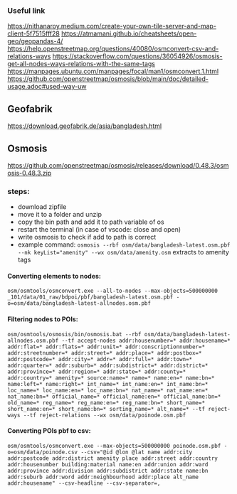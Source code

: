 ### Useful link
https://nithanaroy.medium.com/create-your-own-tile-server-and-map-client-5f7515fff28
https://atmamani.github.io/cheatsheets/open-geo/geopandas-4/
https://help.openstreetmap.org/questions/40080/osmconvert-csv-and-relations-ways
https://stackoverflow.com/questions/36054926/osmosis-get-all-nodes-ways-relations-with-the-same-tags
https://manpages.ubuntu.com/manpages/focal/man1/osmconvert.1.html
https://github.com/openstreetmap/osmosis/blob/main/doc/detailed-usage.adoc#used-way-uw

## Geofabrik
https://download.geofabrik.de/asia/bangladesh.html

## Osmosis
https://github.com/openstreetmap/osmosis/releases/download/0.48.3/osmosis-0.48.3.zip

### steps:
- download zipfile
- move it to a folder and unzip
- copy the bin path and add it to path variable of os
- restart the terminal (in case of vscode: close and open)
- write osmosis to check if add to path is correct
- example command: `osmosis --rbf osm/data/bangladesh-latest.osm.pbf --nk keyList="amenity" --wx osm/data/amenity.osm` extracts to amenity tags

#### Converting elements to nodes:
```
osm/osmtools/osmconvert.exe --all-to-nodes --max-objects=500000000 _101/data/01_raw/bdpoi/pbf/bangladesh-latest.osm.pbf -o=osm/data/bangladesh-latest-allnodes.osm.pbf
```
#### Filtering nodes to POIs:
```
osm/osmtools/osmosis/bin/osmosis.bat --rbf osm/data/bangladesh-latest-allnodes.osm.pbf --tf accept-nodes addr:housenumber=* addr:housename=* addr:flat=* addr:flats=* addr:unit=* addr:conscriptionnumber=* addr:streetnumber=* addr:street=* addr:place=* addr:postbox=* addr:postcode=* addr:city=* addr=* addr:full=* addr:town=* addr:quarter=* addr:suburb=* addr:subdistrict=* addr:district=* addr:province=* addr:region=* addr:state=* addr:county=* addr:country=* amenity=* source:name=* name=* name:en=* name:bn=* name:left=* name:right=* int_name=* int_name:en=* int_name:bn=* loc_name=* loc_name:en=* loc_name:bn=* nat_name=* nat_name:en=* nat_name:bn=* official_name=* official_name:en=* official_name:bn=* old_name=* reg_name=* reg_name:en=* reg_name:bn=* short_name=* short_name:en=* short_name:bn=* sorting_name=* alt_name=* --tf reject-ways --tf reject-relations --wx osm/data/poinode.osm.pbf
```
#### Converting POIs pbf to csv:
```
osm/osmtools/osmconvert.exe --max-objects=500000000 poinode.osm.pbf -o=osm/data/poinode.csv --csv="@id @lon @lat name addr:city addr:postcode addr:district amenity place addr:street addr:country addr:housenumber building:material name:en addr:union addr:ward addr:province addr:division addr:subdistrict addr:state name:bn addr:suburb addr:word addr:neighbourhood addr:place alt_name addr:housename" --csv-headline --csv-separator=,
```